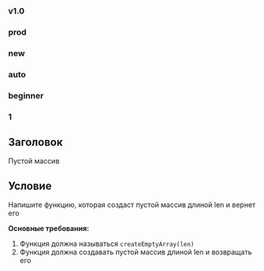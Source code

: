 ### v1.0 ###
### prod ###
### new ###
### auto ###
### beginner ###
### 1 ###

## Заголовок ##
Пустой массив

## Условие ##
<p>Напишите функцию, которая создаст пустой массив длиной len и вернет его</p>

<b>Основные требования:</b>
<ol>
    <li>Функция должна называться <code>createEmptyArray(len)</code></li>
    <li>Функция должна создавать пустой массив длиной len и возвращать его</li>
</ol>